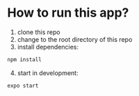 # How to run this app?

1. clone this repo
2. change to the root directory of this repo
3. install dependencies:

```bash
npm install
```

4. start in development:

```bash
expo start
```
